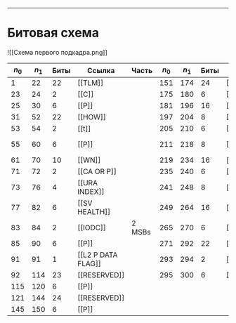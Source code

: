 
---
# Битовая схема
![[Схема первого подкадра.png]]

| $n_0$ | $n_1$ | Биты | Ссылка             | Часть  | $n_0$ | $n_1$ | Биты | Ссылка       | Часть  |
| ----- | ----- | ---- | ------------------ | ------ | ----- | ----- | ---- | ------------ | ------ |
| 1     | 22    | 22   | [[TLM]]            |        | 151   | 174   | 24   | [[RESERVED]] |        |
| 23    | 24    | 2    | [[C]]              |        | 175   | 180   | 6    | [[P]]        |        |
| 25    | 30    | 6    | [[P]]              |        | 181   | 196   | 16   | [[RESERVED]] |        |
| 31    | 52    | 22   | [[HOW]]            |        | 197   | 204   | 8    | [[TGD]]      |        |
| 53    | 54    | 2    | [[t]]              |        | 205   | 210   | 6    | [[P]]        |        |
| 55    | 60    | 6    | [[P]]              |        | 211   | 218   | 8    | [[IODC]]     | 8 LSBs |
| 61    | 70    | 10   | [[WN]]             |        | 219   | 234   | 16   | [[toc]]      |        |
| 71    | 72    | 2    | [[CA OR P]]        |        | 235   | 240   | 6    | [[P]]        |        |
| 73    | 76    | 4    | [[URA INDEX]]      |        | 241   | 248   | 8    | [[af2]]      |        |
| 77    | 82    | 6    | [[SV HEALTH]]      |        | 249   | 264   | 16   | [[af1]]      |        |
| 83    | 84    | 2    | [[IODC]]           | 2 MSBs | 265   | 270   | 6    | [[P]]        |        |
| 85    | 90    | 6    | [[P]]              |        | 271   | 292   | 22   | [[af0]]      |        |
| 91    | 91    | 1    | [[L2 P DATA FLAG]] |        | 293   | 294   | 2    | [[t]]        |        |
| 92    | 114   | 23   | [[RESERVED]]       |        | 295   | 300   | 6    | [[P]]        |        |
| 115   | 120   | 6    | [[P]]              |        |       |       |      |              |        |
| 121   | 144   | 24   | [[RESERVED]]       |        |       |       |      |              |        |
| 145   | 150   | 6    | [[P]]              |        |       |       |      |              |        |

